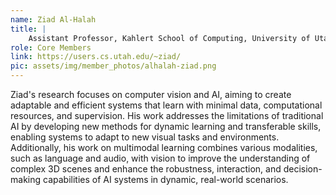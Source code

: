 ```yaml
---
name: Ziad Al-Halah
title: |
    Assistant Professor, Kahlert School of Computing, University of Utah
role: Core Members
link: https://users.cs.utah.edu/~ziad/
pic: assets/img/member_photos/alhalah-ziad.png
---
```


Ziad's research focuses on computer vision and AI, aiming to create adaptable and efficient systems that learn with minimal data, computational resources, and supervision. His work addresses the limitations of traditional AI by developing new methods for dynamic learning and transferable skills, enabling systems to adapt to new visual tasks and environments. Additionally, his work on multimodal learning combines various modalities, such as language and audio, with vision to improve the understanding of complex 3D scenes and enhance the robustness, interaction, and decision-making capabilities of AI systems in dynamic, real-world scenarios.
